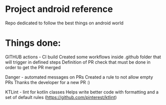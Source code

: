 # Project android reference

Repo dedicated to follow the best things on android world

# Things done:
  GITHUB actions - CI build
    Created some workflows inside .github folder that will trigger in defined steps
    Definition of PR check that must be done in order to get the PR merged
  
  Danger - automated messages on PRs
    Created a rule to not allow empty PRs
    Thanks the developer for a new PR :) 

  KTLint - lint for kotlin classes
    Helps write better code with formatting and a set of default rules (https://github.com/pinterest/ktlint)   

